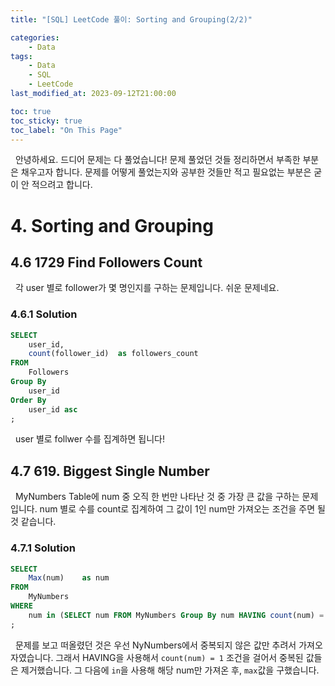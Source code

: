 ```yaml
---
title: "[SQL] LeetCode 풀이: Sorting and Grouping(2/2)"

categories:
    - Data
tags:
    - Data
    - SQL
    - LeetCode
last_modified_at: 2023-09-12T21:00:00

toc: true
toc_sticky: true
toc_label: "On This Page"
---
```


&#160; 안녕하세요. 드디어 문제는 다 풀었습니다! 문제 풀었던 것들 정리하면서 부족한 부분은 채우고자 합니다. 문제를 어떻게 풀었는지와 공부한 것들만 적고 필요없는 부분은 굳이 안 적으려고 합니다.

# 4. Sorting and Grouping
## 4.6 1729 Find Followers Count
&#160; 각 user 별로 follower가 몇 명인지를 구하는 문제입니다. 쉬운 문제네요.

### 4.6.1 Solution
```sql
SELECT
    user_id,
    count(follower_id)  as followers_count
FROM
    Followers
Group By
    user_id
Order By
    user_id asc
;
```
&#160; user 별로 follwer 수를 집계하면 됩니다!

## 4.7 619. Biggest Single Number
&#160; MyNumbers Table에 num 중 오직 한 번만 나타난 것 중 가장 큰 값을 구하는 문제입니다. num 별로 수를 count로 집계하여 그 값이 1인 num만 가져오는 조건을 주면 될 것 같습니다.
### 4.7.1 Solution
```sql
SELECT
    Max(num)    as num
FROM
    MyNumbers
WHERE
    num in (SELECT num FROM MyNumbers Group By num HAVING count(num) = 1)
;
```
&#160; 문제를 보고 떠올렸던 것은 우선 NyNumbers에서 중복되지 않은 값만 추려서 가져오자였습니다. 그래서 HAVING을 사용해서 ```count(num) = 1``` 조건을 걸어서 중복된 값들은 제거했습니다.
그 다음에 ```in```을 사용해 해당 num만 가져온 후, ```max```값을 구했습니다.

